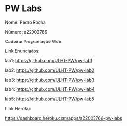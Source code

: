 # PW Labs

Nome: Pedro Rocha

Número: a22003766

Cadeira: Programação Web



Link Enunciados:

lab1: https://github.com/ULHT-PW/pw-lab1

lab2: https://github.com/ULHT-PW/pw-lab2

lab3: https://github.com/ULHT-PW/pw-lab3

lab4: https://github.com/ULHT-PW/pw-lab4

lab5: https://github.com/ULHT-PW/pw-lab5


Link Heroku:

https://dashboard.heroku.com/apps/a22003766-pw-labs
